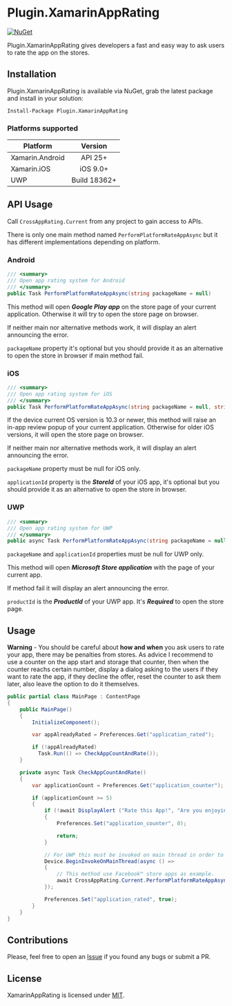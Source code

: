 # Plugin.XamarinAppRating
[![NuGet](https://img.shields.io/nuget/v/Plugin.XamarinAppRating.svg?label=NuGet)](https://www.nuget.org/packages/Plugin.XamarinAppRating/)

Plugin.XamarinAppRating gives developers a fast and easy way to ask users to rate the app on the stores.

## Installation
Plugin.XamarinAppRating is available via NuGet, grab the latest package and install in your solution:

    Install-Package Plugin.XamarinAppRating

### Platforms supported

|Platform|Version|
|-------------------|:------------------:|
|Xamarin.Android|API 25+|
|Xamarin.iOS|iOS 9.0+|
|UWP|Build 18362+|

## API Usage
Call `CrossAppRating.Current` from any project to gain access to APIs.

There is only one main method named `PerformPlatformRateAppAsync` but it has different implementations depending on platform.

### Android
```csharp
/// <summary>
/// Open app rating system for Android
/// </summary>
public Task PerformPlatformRateAppAsync(string packageName = null)
```
This method will open **_Google Play app_** on the store page of your current application. Otherwise it will try to open the store page on browser.

If neither main nor alternative methods work, it will display an alert announcing the error.

`packageName` property it's optional but you should provide it as an alternative to open the store in browser if main method fail.

### iOS
```csharp
/// <summary>
/// Open app rating system for iOS
/// </summary>
public Task PerformPlatformRateAppAsync(string packageName = null, string applicationId = null)
```
If the device current OS version is 10.3 or newer, this method will raise an in-app review popup of your current application. Otherwise for older iOS versions, it will open the store page on browser.

If neither main nor alternative methods work, it will display an alert announcing the error.

`packageName` property must be null for iOS only.

`applicationId` property is the **_StoreId_** of your iOS app, it's optional but you should provide it as an alternative to open the store in browser.

### UWP
```csharp
/// <summary>
/// Open app rating system for UWP
/// </summary>  
public async Task PerformPlatformRateAppAsync(string packageName = null, string applicationId = null, string productId = null)
```
`packageName` and `applicationId` properties must be null for UWP only.

This method will open **_Microsoft Store application_** with the page of your current app.

If method fail it will display an alert announcing the error.

`productId` is the **_ProductId_** of your UWP app. It's **_Required_**</strong> to open the store page.</param>


## Usage
**Warning** - You should be careful about **how and when** you ask users to rate your app, there may be penalties from stores. As advice I recommend to use a counter on the app start and storage that counter, then when the counter reachs certain number, display a dialog asking to the users if they want to rate the app, if they decline the offer, reset the counter to ask them later, also leave the option to do it themselves.

```csharp
public partial class MainPage : ContentPage
{
    public MainPage()
    {
        InitializeComponent();

        var appAlreadyRated = Preferences.Get("application_rated");

        if (!appAlreadyRated)
          Task.Run(() => CheckAppCountAndRate());
    }

    private async Task CheckAppCountAndRate()
    {
        var applicationCount = Preferences.Get("application_counter");

        if (applicationCount >= 5)
        {
            if (!await DisplayAlert ("Rate this App!", "Are you enjoying the app so far? Would you like to leave a review in the store?", "Yes", "No");)
            {
                Preferences.Set("application_counter", 0);

                return;
            }

            // For UWP this must be invoked on main thread in order to open the Windows Store app.
            Device.BeginInvokeOnMainThread(async () =>
            {
                // This method use Facebook™ store apps as example.
                await CrossAppRating.Current.PerformPlatformRateAppAsync("com.facebook.katana", "id284882215", "9wzdncrf0083")
            });

            Preferences.Set("application_rated", true);
        }
    }
}
```

## Contributions
Please, feel free to open an [Issue](https://github.com/FabriBertani/Plugin.XamarinAppRating/issues) if you found any bugs or submit a PR.

## License
XamarinAppRating is licensed under [MIT](https://github.com/FabriBertani/Plugin.XamarinAppRating/blob/main/LICENSE).
